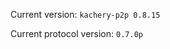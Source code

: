<!-- This file was automatically generated by jinjaroot. Do not edit directly. -->
Current version: `kachery-p2p 0.8.15`

Current protocol version: `0.7.0p`